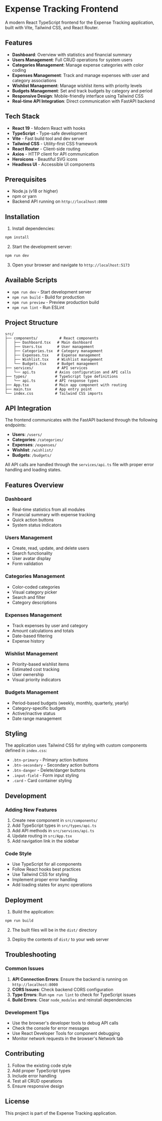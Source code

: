 # Expense Tracking Frontend

A modern React TypeScript frontend for the Expense Tracking application, built with Vite, Tailwind CSS, and React Router.

## Features

- **Dashboard**: Overview with statistics and financial summary
- **Users Management**: Full CRUD operations for system users
- **Categories Management**: Manage expense categories with color coding
- **Expenses Management**: Track and manage expenses with user and category associations
- **Wishlist Management**: Manage wishlist items with priority levels
- **Budgets Management**: Set and track budgets by category and period
- **Responsive Design**: Mobile-friendly interface using Tailwind CSS
- **Real-time API Integration**: Direct communication with FastAPI backend

## Tech Stack

- **React 19** - Modern React with hooks
- **TypeScript** - Type-safe development
- **Vite** - Fast build tool and dev server
- **Tailwind CSS** - Utility-first CSS framework
- **React Router** - Client-side routing
- **Axios** - HTTP client for API communication
- **Heroicons** - Beautiful SVG icons
- **Headless UI** - Accessible UI components

## Prerequisites

- Node.js (v18 or higher)
- npm or yarn
- Backend API running on `http://localhost:8000`

## Installation

1. Install dependencies:
```bash
npm install
```

2. Start the development server:
```bash
npm run dev
```

3. Open your browser and navigate to `http://localhost:5173`

## Available Scripts

- `npm run dev` - Start development server
- `npm run build` - Build for production
- `npm run preview` - Preview production build
- `npm run lint` - Run ESLint

## Project Structure

```
src/
├── components/          # React components
│   ├── Dashboard.tsx   # Main dashboard
│   ├── Users.tsx       # User management
│   ├── Categories.tsx  # Category management
│   ├── Expenses.tsx    # Expense management
│   ├── Wishlist.tsx    # Wishlist management
│   └── Budgets.tsx     # Budget management
├── services/           # API services
│   └── api.ts         # Axios configuration and API calls
├── types/             # TypeScript type definitions
│   └── api.ts         # API response types
├── App.tsx            # Main app component with routing
├── main.tsx           # App entry point
└── index.css          # Tailwind CSS imports
```

## API Integration

The frontend communicates with the FastAPI backend through the following endpoints:

- **Users**: `/users/`
- **Categories**: `/categories/`
- **Expenses**: `/expenses/`
- **Wishlist**: `/wishlist/`
- **Budgets**: `/budgets/`

All API calls are handled through the `services/api.ts` file with proper error handling and loading states.

## Features Overview

### Dashboard
- Real-time statistics from all modules
- Financial summary with expense tracking
- Quick action buttons
- System status indicators

### Users Management
- Create, read, update, and delete users
- Search functionality
- User avatar display
- Form validation

### Categories Management
- Color-coded categories
- Visual category picker
- Search and filter
- Category descriptions

### Expenses Management
- Track expenses by user and category
- Amount calculations and totals
- Date-based filtering
- Expense history

### Wishlist Management
- Priority-based wishlist items
- Estimated cost tracking
- User ownership
- Visual priority indicators

### Budgets Management
- Period-based budgets (weekly, monthly, quarterly, yearly)
- Category-specific budgets
- Active/inactive status
- Date range management

## Styling

The application uses Tailwind CSS for styling with custom components defined in `index.css`:

- `.btn-primary` - Primary action buttons
- `.btn-secondary` - Secondary action buttons
- `.btn-danger` - Delete/danger buttons
- `.input-field` - Form input styling
- `.card` - Card container styling

## Development

### Adding New Features

1. Create new component in `src/components/`
2. Add TypeScript types in `src/types/api.ts`
3. Add API methods in `src/services/api.ts`
4. Update routing in `src/App.tsx`
5. Add navigation link in the sidebar

### Code Style

- Use TypeScript for all components
- Follow React hooks best practices
- Use Tailwind CSS for styling
- Implement proper error handling
- Add loading states for async operations

## Deployment

1. Build the application:
```bash
npm run build
```

2. The built files will be in the `dist/` directory

3. Deploy the contents of `dist/` to your web server

## Troubleshooting

### Common Issues

1. **API Connection Errors**: Ensure the backend is running on `http://localhost:8000`
2. **CORS Issues**: Check backend CORS configuration
3. **Type Errors**: Run `npm run lint` to check for TypeScript issues
4. **Build Errors**: Clear `node_modules` and reinstall dependencies

### Development Tips

- Use the browser's developer tools to debug API calls
- Check the console for error messages
- Use React Developer Tools for component debugging
- Monitor network requests in the browser's Network tab

## Contributing

1. Follow the existing code style
2. Add proper TypeScript types
3. Include error handling
4. Test all CRUD operations
5. Ensure responsive design

## License

This project is part of the Expense Tracking application.

